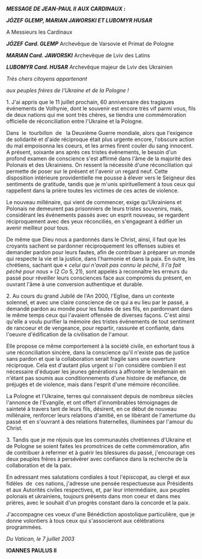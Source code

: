 ***MESSAGE DE JEAN-PAUL II*** ***AUX CARDINAUX :***

***JÓZEF GLEMP, MARIAN JAWORSKI ET LUBOMYR HUSAR***

A Messieurs les Cardinaux

***JÓZEF Card. GLEMP*** Archevêque de Varsovie et Primat de Pologne

***MARIAN Card. JAWORSKI*** Archevêque de Lviv des Latins

***LUBOMYR Card. HUSAR*** Archevêque majeur de Lviv des Ukrainien

*Très chers citoyens appartenant*

*aux peuples frères de l'Ukraine et de la Pologne !*

1. J'ai appris que le 11 juillet prochain, 60 anniversaire des tragiques événements de Volhynie, dont le souvenir est encore très vif parmi vous, fils de deux nations qui me sont très chères, se tiendra une commémoration officielle de réconciliation entre l'Ukraine et la Pologne.

Dans  le  tourbillon  de   la Deuxième Guerre mondiale, alors que l'exigence de solidarité et d'aide réciproque était plus urgente encore, l'obscure action du mal empoisonna les coeurs, et les armes firent couler du sang innocent. A présent, soixante ans après ces tristes événements, le besoin d'un profond examen de conscience s'est affirmé dans l'âme de la majorité des Polonais et des Ukrainiens. On ressent la nécessité d'une réconciliation qui permette de poser sur le présent et l'avenir un regard neuf. Cette disposition intérieure providentielle me pousse à élever vers le Seigneur des sentiments de gratitude, tandis que je m'unis spirituellement à tous ceux qui rappellent dans la prière toutes les victimes de ces actes de violence.

Le nouveau millénaire, qui vient de commencer, exige qu'Ukrainiens et Polonais ne demeurent pas prisonniers de leurs tristes souvenirs, mais, considérant les événements passés avec un esprit nouveau, se regardent réciproquement avec des yeux réconciliés, en s'engageant à édifier un avenir meilleur pour tous.

De même que Dieu nous a pardonnés dans le Christ, ainsi, il faut que les croyants sachent se pardonner réciproquement les offenses subies et demander pardon pour leurs fautes, afin de contribuer à préparer un monde qui respecte la vie et la justice, dans l'harmonie et dans la paix. En outre, les chrétiens, sachant que « *celui qui n'avait pas connu le péché, Il l'a fait péché pour nous* » (2 *Co* 5, 21), sont appelés à reconnaître les erreurs du passé pour réveiller leurs consciences face aux compromis du présent, en ouvrant l'âme à une conversion authentique et durable.

2. Au cours du grand Jubilé de l'An 2000, l'Eglise, dans un contexte solennel, et avec une claire conscience de ce qui a eu lieu par le passé, a demandé pardon au monde pour les fautes de ses fils, en pardonnant dans le même temps ceux qui l'avaient offensée de diverses façons. C'est ainsi qu'elle a voulu purifier la mémoire des tristes événements de tout sentiment de rancoeur et de vengeance, pour repartir, rassurée et confiante, dans l'oeuvre d'édification de la civilisation de l'amour.

Elle propose ce même comportement à la société civile, en exhortant tous à une réconciliation sincère, dans la conscience qu'il n'existe pas de justice sans pardon et que la collaboration serait fragile sans une ouverture réciproque. Cela est d'autant plus urgent si l'on considère combien il est nécessaire d'éduquer les jeunes générations à affronter le lendemain en n'étant pas soumis aux conditionnements d'une histoire de méfiance, de préjugés et de violence, mais dans l'esprit d'une mémoire réconciliée.

La Pologne et l'Ukraine, terres qui connaissent depuis de nombreux siècles l'annonce de l'Evangile, et ont offert d'innombrables témoignages de sainteté à travers tant de leurs fils, désirent, en ce début de nouveau millénaire, renforcer leurs relations d'amitié, en se libérant de l'amertume du passé et en s'ouvrant à des relations fraternelles, illuminées par l'amour du Christ.

3. Tandis que je me réjouis que les communautés chrétiennes d'Ukraine et de Pologne se soient faites les promotrices de cette commémoration, afin de contribuer à refermer et à guérir les blessures du passé, j'encourage ces deux peuples frères à persévérer avec confiance dans la recherche de la collaboration et de la paix.

En adressant mes salutations cordiales à tout l'épiscopat, au clergé et aux fidèles  de  ces nations, j'adresse une pensée respectueuse aux Présidents et aux Autorités civiles respectives, et, par leur intermédiaire, aux peuples polonais et ukrainiens, toujours présents dans mon coeur et dans mes prières, avec le souhait d'un progrès constant dans la concorde et la paix.

J'accompagne ces voeux d'une Bénédiction apostolique particulière, que je donne volontiers à tous ceux qui s'associeront aux célébrations programmées.

*Du Vatican, le 7 juillet 2003*

**IOANNES PAULUS II**